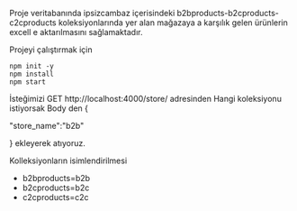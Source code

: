 Proje veritabanında ipsizcambaz içerisindeki b2bproducts-b2cproducts-c2cproducts koleksiyonlarında yer alan mağazaya a karşılık gelen ürünlerin excell e aktarılmasını sağlamaktadır.

Projeyi çalıştırmak için

    npm init -y
    npm install
    npm start

İsteğimizi
GET http://localhost:4000/store/ adresinden
Hangi koleksiyonu istiyorsak
Body den {

"store_name":"b2b"

}
ekleyerek atıyoruz.

Kolleksiyonların isimlendirilmesi

- b2bproducts=b2b
- b2cproducts=b2c
- c2cproducts=c2c
